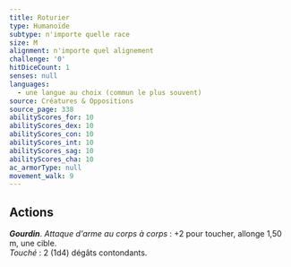 ```yaml
---
title: Roturier
type: Humanoïde
subtype: n'importe quelle race
size: M
alignment: n'importe quel alignement
challenge: '0'
hitDiceCount: 1
senses: null
languages:
  - une langue au choix (commun le plus souvent)
source: Créatures & Oppositions
source_page: 338
abilityScores_for: 10
abilityScores_dex: 10
abilityScores_con: 10
abilityScores_int: 10
abilityScores_sag: 10
abilityScores_cha: 10
ac_armorType: null
movement_walk: 9
---
```

## Actions
_**Gourdin**_. _Attaque d'arme au corps à corps_ : +2 pour toucher, allonge 1,50 m, une cible.  
_Touché_ : 2 (1d4) dégâts contondants.
